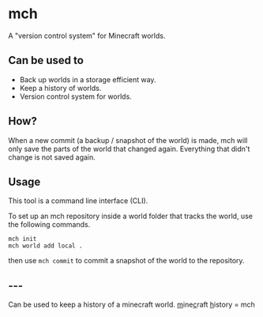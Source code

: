 # mch
A "version control system" for Minecraft worlds.

## Can be used to
- Back up worlds in a storage efficient way.
- Keep a history of worlds.
- Version control system for worlds.

## How?
When a new commit (a backup / snapshot of the world) is made, mch will only save
the parts of the world that changed again. Everything that didn't change is not
saved again.

## Usage
This tool is a command line interface (CLI).

To set up an mch repository inside a world folder that tracks the world, use the following commands.

```
mch init
mch world add local .
```

then use `mch commit` to commit a snapshot of the world to the repository.

## ---

Can be used to keep a history of a minecraft world. <ins>m</ins>ine<ins>c</ins>raft <ins>h</ins>istory = mch